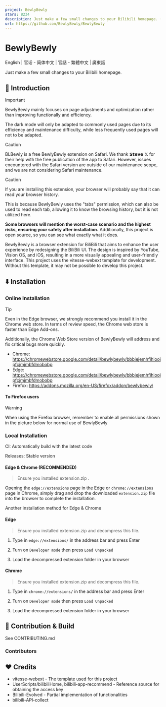```yaml
---
project: BewlyBewly
stars: 8234
description: Just make a few small changes to your Bilibili homepage. (English | 简体中文 | 正體中文 | 廣東話)
url: https://github.com/BewlyBewly/BewlyBewly
---
```


BewlyBewly
==========

English | 官话 - 简体中文 | 官話 - 繁體中文 | 廣東話

  

Just make a few small changes to your Bilibili homepage.

👋 Introduction
---------------

Important

BewlyBewly mainly focuses on page adjustments and optimization rather than improving functionally and efficiency.

The dark mode will only be adapted to commonly used pages due to its efficiency and maintenance difficulty, while less frequently used pages will not to be adapted.

Caution

BLBewly is a free BewlyBewly extension on Safari. We thank 𝗦𝘁𝗲𝘃𝗲 𝕏 for their help with the free publication of the app to Safari. However, issues encountered with the Safari version are outside of our maintenance scope, and we are not considering Safari maintenance.

Caution

If you are installing this extension, your browser will probably say that it can read your browser history.

This is because BewlyBewly uses the "tabs" permission, which can also be used to read each tab, allowing it to know the browsing history, but it is not utilized here.

**Some browsers will mention the worst-case scenario and the highest risks, ensuring your safety after installation.** Additionally, this project is open source, so you can see what exactly what it does.

BewlyBewly is a browser extension for BiliBili that aims to enhance the user experience by redesigning the BiliBili UI. The design is inspired by YouTube, Vision OS, and iOS, resulting in a more visually appealing and user-friendly interface. This project uses the vitesse-webext template for development. Without this template, it may not be possible to develop this project.

⬇️ Installation
---------------

### Online Installation

Tip

Even in the Edge browser, we strongly recommend you install it in the Chrome web store. In terms of review speed, the Chrome web store is faster than Edge Add-ons.

Additionally, the Chrome Web Store version of BewlyBewly will address and fix critical bugs more quickly.

-   Chrome: https://chromewebstore.google.com/detail/bewlybewly/bbbiejemhfihiooipfcjmjmbfdmobobp
-   Edge: https://chromewebstore.google.com/detail/bewlybewly/bbbiejemhfihiooipfcjmjmbfdmobobp
-   Firefox: https://addons.mozilla.org/en-US/firefox/addon/bewlybewly/

#### To Firefox users

Warning

When using the Firefox browser, remember to enable all permissions shown in the picture below for normal use of BewlyBewly

  

### Local Installation

CI: Automatically build with the latest code

Releases: Stable version

#### Edge & Chrome (RECOMMENDED)

> Ensure you installed extension.zip .

Opening the `edge://extensions` page in the Edge or `chrome://extensions` page in Chrome, simply drag and drop the downloaded `extension.zip` file into the browser to complete the installation.

Another installation method for Edge & Chrome

#### Edge

> Ensure you installed extension.zip and decompress this file.

1.  Type in `edge://extensions/` in the address bar and press Enter
2.  Turn on `Developer mode` then press `Load Unpacked`  
    
3.  Load the decompressed extension folder in your browser

#### Chrome

> Ensure you installed extension.zip and decompress this file.

1.  Type in `chrome://extensions/` in the address bar and press Enter
2.  Turn on `Developer mode` then press `Load Unpacked`  
    
3.  Load the decompressed extension folder in your browser

🤝 Contribution & Build
-----------------------

See CONTRIBUTING.md

### Contributors

❤️ Credits
----------

-   vitesse-webext - The template used for this project
-   UserScripts/bilibiliHome, bilibili-app-recommend - Reference source for obtaining the access key
-   Bilibili-Evolved - Partial implementation of functionalities
-   bilibili-API-collect

